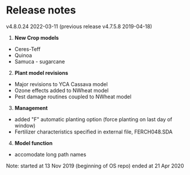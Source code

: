 # Release notes

v4.8.0.24 2022-03-11
(previous release v4.7.5.8 2019-04-18)

1. **New Crop models**
  - Ceres-Teff 
  - Quinoa
  - Samuca - sugarcane

2. **Plant model revisions**
  - Major revisions to YCA Cassava model 
  - Ozone effects added to NWheat model
  - Pest damage routines coupled to NWheat model
3. **Management**
  - added "F" automatic planting option (force planting on last day of window)
  - Fertilizer characteristics specified in external file, FERCH048.SDA
4. **Model function**
  - accomodate long path names
     

Note: started at 13 Nov 2019 (beginning of OS repo) ended at 21 Apr 2020



